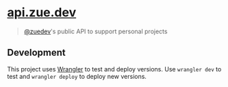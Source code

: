 # [api.zue.dev](https://api.zue.dev/)

> [@zuedev](https://github.com/zuedev)'s public API to support personal projects

## Development

This project uses [Wrangler](https://github.com/cloudflare/workers-sdk) to test and deploy versions. Use `wrangler dev` to test and `wrangler deploy` to deploy new versions.
